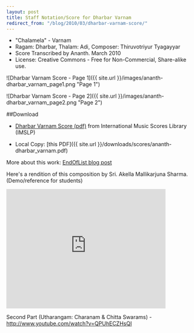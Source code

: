 ```yaml
---
layout: post
title: Staff Notation/Score for Dharbar Varnam
redirect_from: "/blog/2010/03/dharbar-varnam-score/"
---
```


- "Chalamela" - Varnam
- Ragam: Dharbar, Thalam: Adi, Composer: Thiruvotriyur Tyagayyar
- Score Transcribed by Ananth. March 2010
- License: Creative Commons - Free for Non-Commercial, Share-alike use.  

![Dharbar Varnam Score - Page 1]({{ site.url }}/images/ananth-dharbar_varnam_page1.png "Page 1")
<!--more-->
![Dharbar Varnam Score - Page 2]({{ site.url }}/images/ananth-dharbar_varnam_page2.png "Page 2")

##Download 

- <a href="http://imslp.org/wiki/Chalamela_Varnam_-_Dharbar_Ragam,_Adi_Thalam_%28Thiruvottriyur,_Thyagayyar%29" target="_blank">Dharbar Varnam Score (pdf)</a> from International Music Scores Library (IMSLP)  

- Local Copy: [this PDF]({{ site.url }}/downloads/scores/ananth-dharbar_varnam.pdf)

More about this work: <a href="http://endoflist.blogspot.com/2010/03/dharbar-varnam-score.html" target="_blank">EndOfList blog post</a>

Here's a rendition of this composition by Sri. Akella Mallikarjuna Sharma. (Demo/reference for students)

<iframe width="420" height="315" src="https://www.youtube-nocookie.com/embed/x3GxlQQm3jM?rel=0" frameborder="0" allowfullscreen></iframe>

Second Part (Utharangam: Charanam & Chitta Swarams) - <a href="http://www.youtube.com/watch?v=QPUhECZHsQI">http://www.youtube.com/watch?v=QPUhECZHsQI</a>
